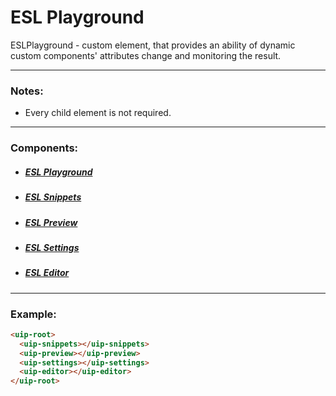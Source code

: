 # ESL Playground

ESLPlayground - custom element, that provides an ability of dynamic custom components' attributes change and monitoring
the result.

---
### Notes:
- Every child element is not required.

---
### Components:
- ##### [ESL Playground](./core/README.md)
- ##### [ESL Snippets](./snippets/README.md)
- ##### [ESL Preview](./preview/README.md)
- ##### [ESL Settings](./settings/README.md)
- ##### [ESL Editor](./editor/README.md)

---
### Example:
```html
<uip-root>
  <uip-snippets></uip-snippets>
  <uip-preview></uip-preview>
  <uip-settings></uip-settings>
  <uip-editor></uip-editor>
</uip-root>
```
